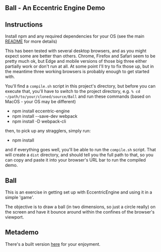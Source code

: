 ## Ball - An Eccentric Engine Demo

## Instructions

Install npm and any required dependencies for your OS (see the main [README](https://github.com/JustinPinner/EccentricEngineDemos/blob/master/README.md) for more details)

This has been tested with several desktop browsers, and as you might expect some are better than others. Chrome, Firefox and Safari seem to be pretty much ok, but Edge and mobile versions of those big three either partially work or don't run at all. At some point I'll try to fix those up, but in the meantime three working browsers is probably enough to get started with.

You'll find a `compile.sh` script in this project's directory, but before you can execute that, you'll have to switch to the project directory, e.g. `% cd ~/path/to/your/cloned/source/Ball` and run these commands (based on MacOS - your OS may be different)
*  npm install eccentric-engine
*  npm install --save-dev webpack 
*  npm install -D webpack-cli

then, to pick up any stragglers, simply run:
*  npm install

and if everything goes well, you'll be able to run the `compile.sh` script. That will create a `dist` directory, and should tell you the full path to that, so you can copy and paste it into your browser's URL bar to run the compiled demo.

## Ball

This is an exercise in getting set up with EccentricEngine and using it in a simple 'game'.

The objective is to draw a ball (in two dimensions, so just a circle really) on the screen and have it bounce around within the confines of the browser's viewport.

## Metademo

There's a built version [here](https://justinpinner.github.io/eccentric-engine-demos/ball/dist/default.html) for your enjoyment.
